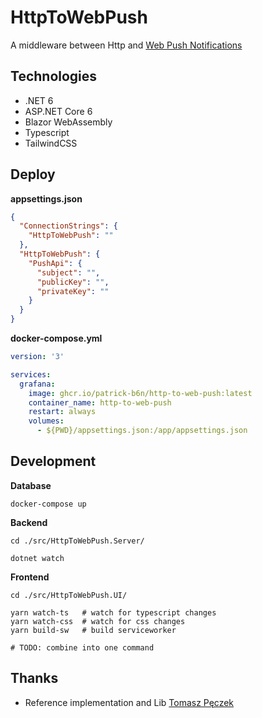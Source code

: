 # HttpToWebPush

A middleware between Http and [Web Push Notifications](https://developer.mozilla.org/en-US/docs/Web/API/Push_API)

## Technologies
* .NET 6
* ASP.NET Core 6
* Blazor WebAssembly
* Typescript
* TailwindCSS

## Deploy
**appsettings.json**
```json
{
  "ConnectionStrings": {
    "HttpToWebPush": ""
  },
  "HttpToWebPush": {
    "PushApi": {
      "subject": "",
      "publicKey": "",
      "privateKey": ""
    }
  }
}
```

**docker-compose.yml**
```yaml
version: '3'

services:
  grafana:
    image: ghcr.io/patrick-b6n/http-to-web-push:latest
    container_name: http-to-web-push
    restart: always
    volumes:
      - ${PWD}/appsettings.json:/app/appsettings.json
```

## Development
**Database**
```shell
docker-compose up
```
**Backend**
```shell
cd ./src/HttpToWebPush.Server/

dotnet watch
```
**Frontend**
```shell
cd ./src/HttpToWebPush.UI/

yarn watch-ts   # watch for typescript changes
yarn watch-css  # watch for css changes 
yarn build-sw   # build serviceworker

# TODO: combine into one command
```

## Thanks
* Reference implementation and Lib [Tomasz Pęczek](https://github.com/tpeczek/Lib.Net.Http.WebPush)